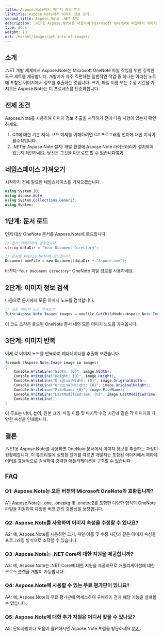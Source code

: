 ```yaml
---
title: Aspose.Note에서 이미지 정보 얻기
linktitle: Aspose.Note에서 이미지 정보 얻기
second_title: Aspose.Note .NET API
description: .NET용 Aspose.Note를 사용하여 Microsoft OneNote 파일에서 이미지 정보를 추출하는 방법을 알아보세요. 효율적인 개발을 위해 단계별 가이드를 따르세요.
type: docs
weight: 13
url: /ko/net/images/get-info-of-images/
---
```

## 소개

.NET 개발 세계에서 Aspose.Note는 Microsoft OneNote 파일 작업을 위한 강력한 도구 세트를 제공합니다. 개발자가 자주 직면하는 일반적인 작업 중 하나는 이러한 노트에 포함된 이미지에서 정보를 추출하는 것입니다. 크기, 파일 이름 또는 수정 시간을 가져오든 Aspose.Note는 이 프로세스를 단순화합니다.

## 전제 조건

Aspose.Note를 사용하여 이미지 정보 추출을 시작하기 전에 다음 사항이 있는지 확인하세요.

1. C#에 대한 기본 지식: 코드 예제를 이해하려면 C# 프로그래밍 언어에 대한 지식이 필수적입니다.
2.  .NET용 Aspose.Note 설치: 개발 환경에 Aspose.Note 라이브러리가 설치되어 있는지 확인하세요. 당신은 그것을 다운로드 할 수 있습니다[여기](https://releases.aspose.com/note/net/).

## 네임스페이스 가져오기

시작하기 전에 필요한 네임스페이스를 가져오겠습니다.

```csharp
using System.IO;
using Aspose.Note;
using System.Collections.Generic;
using System;
```

## 1단계: 문서 로드

먼저 대상 OneNote 문서를 Aspose.Note에 로드합니다.

```csharp
// 문서 디렉터리의 경로입니다.
string dataDir = "Your Document Directory";

// 문서를 Aspose.Note에 로드합니다.
Document oneFile = new Document(dataDir + "Aspose.one");
```

 바꾸다`"Your Document Directory"` OneNote 파일 경로를 사용하세요.

## 2단계: 이미지 정보 검색

다음으로 문서에서 모든 이미지 노드를 검색합니다.

```csharp
// 모든 이미지 노드 가져오기
IList<Aspose.Note.Image> images = oneFile.GetChildNodes<Aspose.Note.Image>();
```

이 코드 조각은 로드된 OneNote 문서 내의 모든 이미지 노드를 가져옵니다.

## 3단계: 이미지 반복

이제 각 이미지 노드를 반복하여 메타데이터를 추출해 보겠습니다.

```csharp
foreach (Aspose.Note.Image image in images)
{
    Console.WriteLine("Width: {0}", image.Width);
    Console.WriteLine("Height: {0}", image.Height);
    Console.WriteLine("OriginalWidth: {0}", image.OriginalWidth);
    Console.WriteLine("OriginalHeight: {0}", image.OriginalHeight);
    Console.WriteLine("FileName: {0}", image.FileName);
    Console.WriteLine("LastModifiedTime: {0}", image.LastModifiedTime);
    Console.WriteLine();
}
```

이 루프는 너비, 높이, 원본 크기, 파일 이름 및 마지막 수정 시간과 같은 각 이미지의 다양한 속성을 인쇄합니다.

## 결론

.NET용 Aspose.Note를 사용하면 OneNote 문서에서 이미지 정보를 추출하는 과정이 원활해집니다. 이 튜토리얼에 설명된 단계를 따르면 개발자는 포함된 이미지에서 메타데이터를 효율적으로 검색하여 강력한 애플리케이션을 구축할 수 있습니다.

## FAQ

### Q1: Aspose.Note는 모든 버전의 Microsoft OneNote와 호환됩니까?

A1: Aspose.Note는 .one, .onepkg 및 .onetoc2를 포함한 다양한 형식의 OneNote 파일을 지원하여 다양한 버전 간의 호환성을 보장합니다.

### Q2: Aspose.Note를 사용하여 이미지 속성을 수정할 수 있나요?

A2: 예, Aspose.Note를 사용하면 크기, 파일 이름 및 수정 시간과 같은 이미지 속성을 프로그래밍 방식으로 조작할 수 있습니다.

### Q3: Aspose.Note는 .NET Core에 대한 지원을 제공합니까?

A3: 예, Aspose.Note는 .NET Core에 대한 지원을 제공하므로 애플리케이션에 대한 크로스 플랫폼 개발이 가능합니다.

### Q4: Aspose.Note에 사용할 수 있는 무료 평가판이 있나요?

A4: 예, Aspose.Note의 무료 평가판에 액세스하여 구매하기 전에 해당 기능을 살펴볼 수 있습니다.

### Q5: Aspose.Note에 대한 추가 지원은 어디서 찾을 수 있나요?

 A5: 문의사항이나 도움이 필요하시면 Aspose.Note 포럼을 방문하세요.[여기](https://forum.aspose.com/c/note/28).